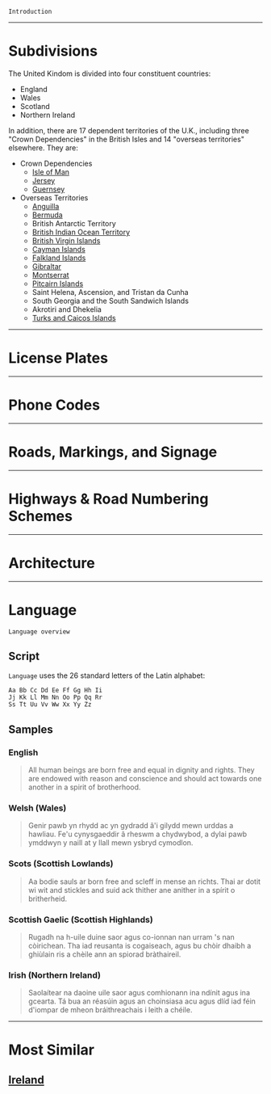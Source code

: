 `Introduction`

---

# Subdivisions

The United Kindom is divided into four constituent countries:

- England
- Wales
- Scotland
- Northern Ireland

In addition, there are 17 dependent territories of the U.K., including three "Crown Dependencies" in the British Isles and 14 "overseas territories" elsewhere. They are:

- Crown Dependencies
  - [Isle of Man](/countries/IMN)
  - [Jersey](/countries/JEY)
  - [Guernsey](/countries/GGY)
- Overseas Territories
  - [Anguilla](/countries/AIA)
  - [Bermuda](/countries/BMU)
  - British Antarctic Territory
  - [British Indian Ocean Territory](/countries/)
  - [British Virgin Islands](/countries/VGB)
  - [Cayman Islands](/countries/CYM)
  - [Falkland Islands](/countries/FLK)
  - [Gibraltar](/countries/)
  - [Montserrat](/countries/MSR)
  - [Pitcairn Islands](/countries/PCN)
  - Saint Helena, Ascension, and Tristan da Cunha
  - South Georgia and the South Sandwich Islands
  - Akrotiri and Dhekelia
  - [Turks and Caicos Islands](/countries/TCA)

<CountryMap code="GBR" scale="2000" />

---

# License Plates

---

# Phone Codes

---

# Roads, Markings, and Signage

---

# Highways & Road Numbering Schemes

---

# Architecture

---

# Language

`Language overview`

## Script

`Language` uses the 26 standard letters of the Latin alphabet:

```
Aa Bb Cc Dd Ee Ff Gg Hh Ii
Jj Kk Ll Mm Nn Oo Pp Qq Rr
Ss Tt Uu Vv Ww Xx Yy Zz
```

## Samples

### English

> All human beings are born free and equal in dignity and rights. They are endowed with reason and conscience and should act towards one another in a spirit of brotherhood.

### Welsh (Wales)

> Genir pawb yn rhydd ac yn gydradd â'i gilydd mewn urddas a hawliau. Fe'u cynysgaeddir â rheswm a chydwybod, a dylai pawb ymddwyn y naill at y llall mewn ysbryd cymodlon.

### Scots (Scottish Lowlands)

> Aa bodie sauls ar born free and scleff in mense an richts. Thai ar dotit wi wit and stickles and suid ack thither ane anither in a spírit o britherheid.

### Scottish Gaelic (Scottish Highlands)

> Rugadh na h-uile duine saor agus co-ionnan nan urram 's nan còirichean. Tha iad reusanta is cogaiseach, agus bu chòir dhaibh a ghiùlain ris a chèile ann an spiorad bràthaireil.

### Irish (Northern Ireland)

> Saolaítear na daoine uile saor agus comhionann ina ndínit agus ina gcearta. Tá bua an réasúin agus an choinsiasa acu agus dlíd iad féin d'iompar de mheon bráithreachais i leith a chéile.

---

# Most Similar

## [Ireland](/countries/IRL)

